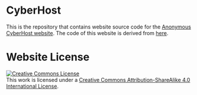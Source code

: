 # CyberHost

This is the repository that contains website source code for the [Anonymous CyberHost website](https://cyberhostanony.github.io). The code of this website is derived from [here](https://github.com/nerfies/nerfies.github.io).

<!-- Paper is under review, do not distribute. -->

# Website License
<a rel="license" href="http://creativecommons.org/licenses/by-sa/4.0/"><img alt="Creative Commons License" style="border-width:0" src="https://i.creativecommons.org/l/by-sa/4.0/88x31.png" /></a><br />This work is licensed under a <a rel="license" href="http://creativecommons.org/licenses/by-sa/4.0/">Creative Commons Attribution-ShareAlike 4.0 International License</a>.
